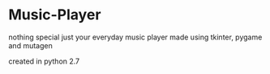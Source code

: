 # Music-Player
nothing special just your everyday music player made using tkinter, pygame and mutagen

created in python 2.7
